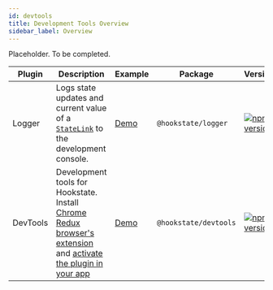 ```yaml
---
id: devtools
title: Development Tools Overview
sidebar_label: Overview
---
```


Placeholder. To be completed.

Plugin | Description | Example | Package | Version
-|-|-|-|-
Logger | Logs state updates and current value of a [`StateLink`](#statelink) to the development console. | [Demo](https://hookstate.js.org/plugin-logger) | `@hookstate/logger` | [![npm version](https://img.shields.io/npm/v/@hookstate/logger.svg?maxAge=300&label=version&colorB=007ec6)](https://www.npmjs.com/package/@hookstate/logger)
DevTools | Development tools for Hookstate. Install [Chrome Redux browser's extension](https://chrome.google.com/webstore/detail/redux-devtools/lmhkpmbekcpmknklioeibfkpmmfibljd?hl=en) and [activate the plugin in your app](https://github.com/avkonst/hookstate/tree/master/plugins/DevTools#how-to-use) | [Demo](https://hookstate.js.org/demo-todolist) | `@hookstate/devtools` | [![npm version](https://img.shields.io/npm/v/@hookstate/devtools.svg?maxAge=300&label=version&colorB=007ec6)](https://www.npmjs.com/package/@hookstate/devtools)
